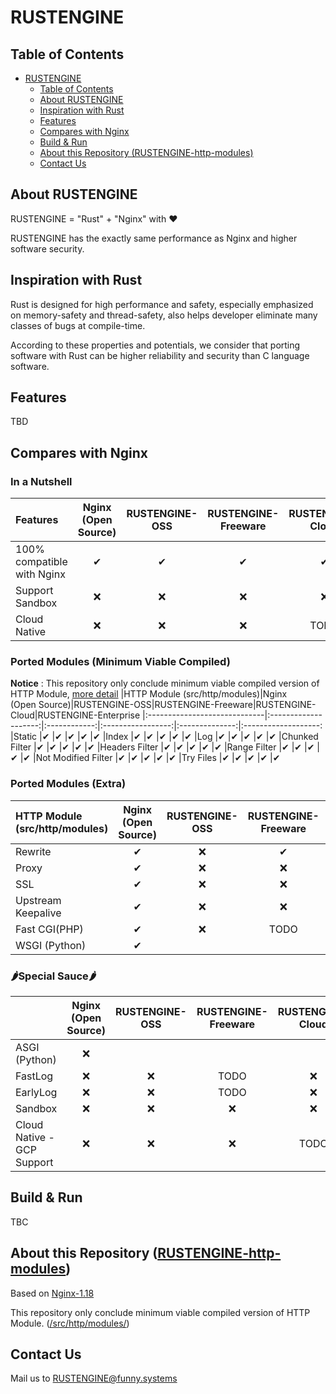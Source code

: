 # RUSTENGINE

## Table of Contents 
- [RUSTENGINE](#rustengine)
  - [Table of Contents](#table-of-contents)
  - [About RUSTENGINE](#about-rustengine)
  - [Inspiration with Rust](#inspiration-with-rust)
  - [Features](#features)
  - [Compares with Nginx](#compares-with-nginx)
  - [Build & Run](#build--run)
  - [About this Repository (RUSTENGINE-http-modules)](#about-this-repository-rustengine-http-modules)
  - [Contact Us](#contact-us)

## About RUSTENGINE
RUSTENGINE = "Rust" + "Nginx" with ❤

RUSTENGINE has the exactly same performance as Nginx and higher software security.

## Inspiration with Rust
Rust is designed for high performance and safety, especially emphasized on memory-safety and thread-safety, also helps developer eliminate many classes of bugs at compile-time. 

According to these properties and potentials, we consider that porting software with Rust can be higher reliability and security than C language software.

## Features

TBD

## Compares with Nginx
### In a Nutshell
|Features                  |Nginx<br>(Open Source)|RUSTENGINE-OSS|RUSTENGINE-Freeware|RUSTENGINE-Cloud|RUSTENGINE-Enterprise
|:-------------------------|:--------------------:|:------------:|:-----------------:|:--------------:|:-------------------:
|100% compatible with Nginx|✔                     |✔             |✔                 |✔               |✔
|Support Sandbox           |❌                    |❌            |❌                |❌              |TODO
|Cloud Native              |❌                    |❌            |❌                |TODO            |TODO

### Ported Modules (Minimum Viable Compiled)
**Notice** : This repository only conclude minimum viable compiled version of HTTP Module, [more detail](#about-this-repository-rustengine-http-modules)
|HTTP Module (src/http/modules)|Nginx<br>(Open Source)|RUSTENGINE-OSS|RUSTENGINE-Freeware|RUSTENGINE-Cloud|RUSTENGINE-Enterprise
|:-----------------------------|:--------------------:|:------------:|:-----------------:|:--------------:|:-------------------:
|Static                        |✔                     |✔             |✔                 |✔               |✔
|Index                         |✔                     |✔             |✔                 |✔               |✔
|Log                           |✔                     |✔             |✔                 |✔               |✔
|Chunked Filter                |✔                     |✔             |✔                 |✔               |✔
|Headers Filter                |✔                     |✔             |✔                 |✔               |✔
|Range Filter                  |✔                     |✔             |✔                 |✔               |✔
|Not Modified Filter           |✔                     |✔             |✔                 |✔               |✔
|Try Files                     |✔                     |✔             |✔                 |✔               |✔

### Ported Modules (Extra)
|HTTP Module (src/http/modules)|Nginx<br>(Open Source)|RUSTENGINE-OSS|RUSTENGINE-Freeware|RUSTENGINE-Cloud|RUSTENGINE-Enterprise
|:-----------------------------|:--------------------:|:------------:|:-----------------:|:--------------:|:-------------------:
|Rewrite                       |✔                     |❌            |✔                 |✔               |✔
|Proxy                         |✔                     |❌            |❌                |TODO            |❌
|SSL                           |✔                     |❌            |❌                |TODO            |TODO
|Upstream Keepalive            |✔                     |❌            |❌                |TODO            |❌
|Fast CGI(PHP)                 |✔                     |❌            |TODO               |❌             |TODO
|WSGI (Python)                 |✔                     |              |                   |                |

### 🌶Special Sauce🌶
|                              |Nginx<br>(Open Source)|RUSTENGINE-OSS|RUSTENGINE-Freeware|RUSTENGINE-Cloud|RUSTENGINE-Enterprise
|:-----------------------------|:--------------------:|:------------:|:-----------------:|:--------------:|:-------------------:
|ASGI (Python)                 |❌                   |              |                   |                |
|FastLog                       |❌                   |❌            |TODO               |❌             |❌
|EarlyLog                      |❌                   |❌            |TODO               |❌             |❌
|Sandbox                       |❌                   |❌            |❌                 |❌             |TODO
|Cloud Native - GCP Support    |❌                   |❌            |❌                 |TODO           |TODO

## Build & Run

TBC

## About this Repository ([RUSTENGINE-http-modules](https://github.com/Funny-Systems-OSS/RUSTENGINE-http-modules))

Based on [Nginx-1.18](https://github.com/nginx/nginx/tree/branches/stable-1.18) 

This repository only conclude minimum viable compiled version of HTTP Module. ([/src/http/modules/](https://github.com/nginx/nginx/tree/branches/stable-1.18/src/http/modules))

## Contact Us
Mail us to [RUSTENGINE@funny.systems](mailto:RUSTENGINE@funny.systems)

